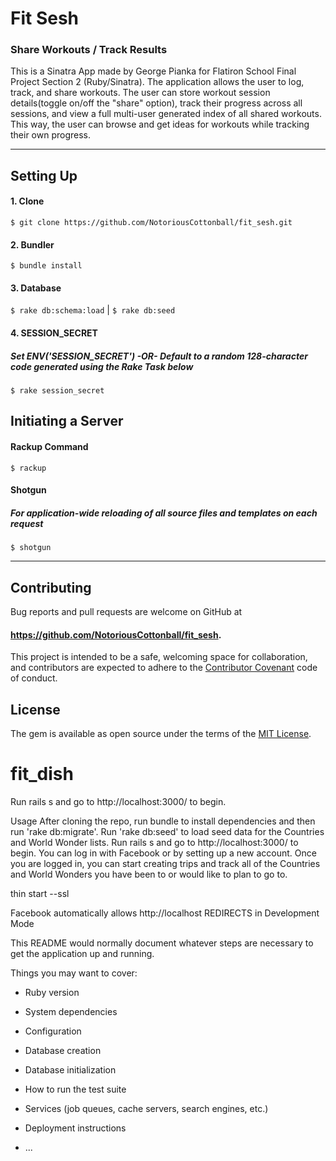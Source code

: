 # Fit Sesh
### Share Workouts / Track Results

This is a Sinatra App made by George Pianka for Flatiron School Final Project Section 2 (Ruby/Sinatra). The application allows the user to log, track, and share workouts. The user can store workout session details(toggle on/off the "share" option), track their progress across all sessions, and view a full multi-user generated index of all shared workouts. This way, the user can browse and get ideas for workouts while tracking their own progress.

---

## Setting Up

#### 1. Clone
`$ git clone https://github.com/NotoriousCottonball/fit_sesh.git`
#### 2. Bundler
`$ bundle install`
#### 3. Database
`$ rake db:schema:load` | `$ rake db:seed`
#### 4. SESSION_SECRET
##### *Set ENV('SESSION_SECRET') -OR- Default to a random 128-character code generated using the Rake Task below*
`$ rake session_secret`

## Initiating a Server

#### Rackup Command
`$ rackup`
#### Shotgun
##### *For application-wide reloading of all source files and templates on each request*
`$ shotgun`

---

## Contributing

Bug reports and pull requests are welcome on GitHub at
#### https://github.com/NotoriousCottonball/fit_sesh.
This project is intended to be a safe, welcoming space for collaboration, and contributors are expected to adhere to the [Contributor Covenant](contributor-covenant.org) code of conduct.

## License

The gem is available as open source under the terms of the [MIT License](http://opensource.org/licenses/MIT).








# fit_dish

Run rails s and go to http://localhost:3000/ to begin.


Usage
After cloning the repo, run bundle to install dependencies and then run 'rake db:migrate'. Run 'rake db:seed' to load seed data for the Countries and World Wonder lists. Run rails s and go to http://localhost:3000/ to begin. You can log in with Facebook or by setting up a new account. Once you are logged in, you can start creating trips and track all of the Countries and World Wonders you have been to or would like to plan to go to.


thin start --ssl

Facebook automatically allows http://localhost REDIRECTS in Development Mode


This README would normally document whatever steps are necessary to get the
application up and running.

Things you may want to cover:

* Ruby version

* System dependencies

* Configuration

* Database creation

* Database initialization

* How to run the test suite

* Services (job queues, cache servers, search engines, etc.)

* Deployment instructions

* ...
